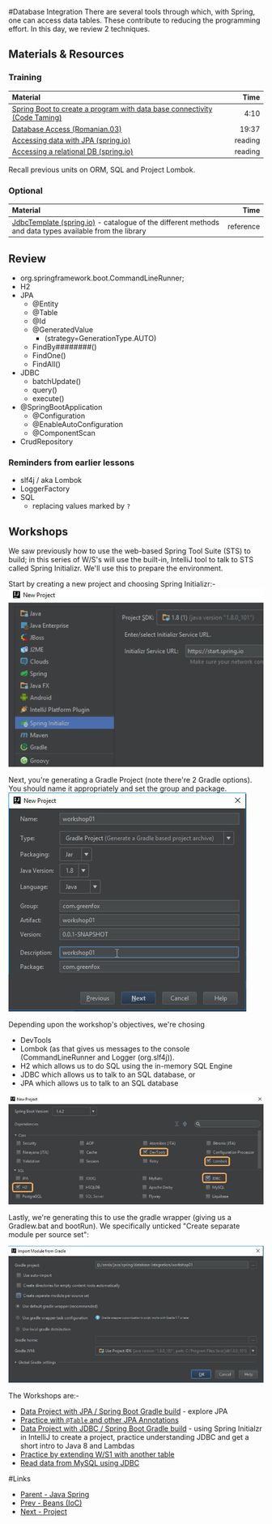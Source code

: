 #Database Integration
There are several tools through which, with Spring, one can access data tables.  These contribute to reducing the programming effort.  In this day, we review 2 techniques.

## Materials & Resources

### Training
| Material | Time |
|:---------|-----:|
|[Spring Boot to create a program with data base connectivity (Code Taming)](https://www.youtube.com/watch?v=oBqTpe5ciMo)|4:10|
|[Database Access (Romanian.03)](https://www.youtube.com/watch?v=C3bNEz9opuU)|19:37|
|[Accessing data with JPA (spring.io)](https://spring.io/guides/gs/accessing-data-jpa/)|reading|
|[Accessing a relational DB (spring.io)](http://spring.io/guides/gs/relational-data-access/)|reading|

Recall previous units on ORM, SQL and Project Lombok.

### Optional
| Material | Time |
|:---------|-----:|
|[JdbcTemplate (spring.io)](http://docs.spring.io/spring-framework/docs/2.5.x/api/org/springframework/jdbc/core/JdbcTemplate.html) - catalogue of the different methods and data types available from the library|reference|

## Review
- org.springframework.boot.CommandLineRunner;
- H2
- JPA
  - @Entity
  - @Table
  - @Id
  - @GeneratedValue
    - (strategy=GenerationType.AUTO)
  - FindBy########()
  - FindOne()
  - FindAll()
- JDBC
  - batchUpdate()
  - query()
  - execute()
- @SpringBootApplication
  - @Configuration
  - @EnableAutoConfiguration
  - @ComponentScan
- CrudRepository

### Reminders from earlier lessons
- slf4j / aka Lombok
- LoggerFactory
- SQL
  - replacing values marked by `?`

## Workshops
We saw previously how to use the web-based Spring Tool Suite (STS) to build; in this series of W/S's will use the built-in, IntelliJ tool to talk to STS called Spring Initializr.  We'll use this to prepare the environment.

Start by creating a new project and choosing Spring Initializr:-
<img src="workshop/workshop01-A.jpg">

Next, you're generating a Gradle Project (note there're 2 Gradle options).  You should name it appropriately and set the group and package.
<img src="workshop/workshop01-B.jpg">

Depending upon the workshop's objectives, we're chosing
- DevTools
- Lombok (as that gives us messages to the console (CommandLineRunner and Logger (org.slf4j)).
- H2 which allows us to do SQL using the in-memory SQL Engine
- JDBC which allows us to talk to an SQL database, or 
- JPA which allows us to talk to an SQL database 

<img src="readme-A.jpg">

Lastly, we're generating this to use the gradle wrapper (giving us a Gradlew.bat and bootRun).  We specifically unticked "Create separate module per source set":

<img src="workshop/workshop01-D.jpg">

The Workshops are:-
- [Data Project with JPA / Spring Boot Gradle build](./workshop/Workshop03.md) - explore JPA 
- [Practice with `@Table` and other JPA Annotations](./Workshop/Workshop04.md)
- [Data Project with JDBC / Spring Boot Gradle build](./workshop/Workshop01.md) - using Spring Initialzr in IntelliJ to create a project, practice understanding JDBC and get a short intro to Java 8 and Lambdas
- [Practice by extending W/S1 with another table](./workshop/Workshop02.md)
- [Read data from MySQL using JDBC](./Workshop/Workshop05.md) 


#Links
- [Parent - Java Spring](../README.md)
- [Prev - Beans (IoC)](../ioc-bean/README.md)
- [Next - Project](../project-calorie/README.md)
